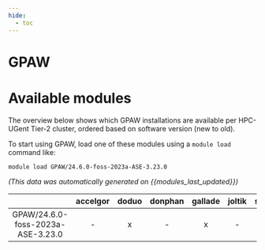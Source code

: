 ```yaml
---
hide:
  - toc
---
```


GPAW
====

# Available modules


The overview below shows which GPAW installations are available per HPC-UGent Tier-2 cluster, ordered based on software version (new to old).

To start using GPAW, load one of these modules using a `module load` command like:

```shell
module load GPAW/24.6.0-foss-2023a-ASE-3.23.0
```

*(This data was automatically generated on {{modules_last_updated}})*  

| |accelgor|doduo|donphan|gallade|joltik|shinx|
| :---: | :---: | :---: | :---: | :---: | :---: | :---: |
|GPAW/24.6.0-foss-2023a-ASE-3.23.0|-|x|-|x|-|x|
